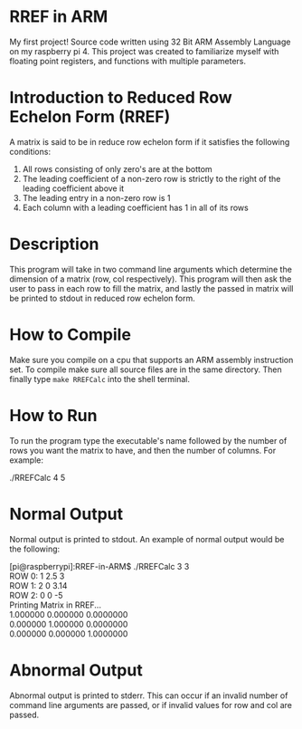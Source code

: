 # RREF in ARM
My first project! Source code written using 32 Bit ARM Assembly Language on my raspberry pi 4.
This project was created to familiarize myself with floating point registers, and functions with multiple parameters.

# Introduction to Reduced Row Echelon Form (RREF)
A matrix is said to be in reduce row echelon form if it satisfies the following conditions:
  1. All rows consisting of only zero's are at the bottom
  2. The leading coefficient of a non-zero row is strictly to the right of the leading coefficient above it
  3. The leading entry in a non-zero row is 1
  4. Each column with a leading coefficient has 1 in all of its rows

# Description
This program will take in two command line arguments which determine the dimension of a matrix (row, col respectively).
This program will then ask the user to pass in each row to fill the matrix, and lastly the passed in matrix will be printed
to stdout in reduced row echelon form.

# How to Compile
Make sure you compile on a cpu that supports an ARM assembly instruction set. To compile make sure all source files are in the
same directory. Then finally type `make RREFCalc` into the shell terminal.

# How to Run
To run the program type the executable's name followed by the number of rows you want the matrix to have, and then the number of columns. For example:

  ./RREFCalc 4 5

# Normal Output
Normal output is printed to stdout. An example of normal output would be the following:

[pi@raspberrypi]:RREF-in-ARM$ ./RREFCalc 3 3  
ROW 0: 1 2.5 3  
ROW 1: 2 0 3.14  
ROW 2: 0 0 -5  
Printing Matrix in RREF...  
1.000000 0.000000 0.0000000  
0.000000 1.000000 0.0000000  
0.000000 0.000000 1.0000000  

# Abnormal Output
Abnormal output is printed to stderr. This can occur if an invalid number of command line arguments are passed, or if invalid values for row and col are passed.
